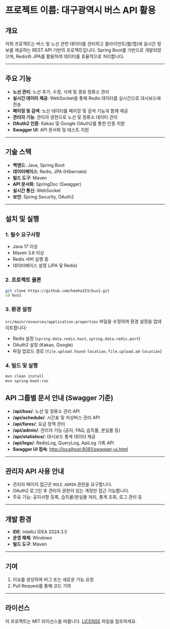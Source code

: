 # 프로젝트 이름: 대구광역시 버스 API 활용

## 개요
저희 프로젝트는 버스 및 노선 관련 데이터를 관리하고 클라이언트(웹/앱)에 실시간 정보를 제공하는 REST API 기반의 프로젝트입니다. Spring Boot를 기반으로 개발되었으며, Redis와 JPA를 활용하여 데이터를 효율적으로 처리합니다.

---

## 주요 기능
- **노선 관리**: 노선 추가, 수정, 삭제 및 경유 정류소 관리
- **실시간 데이터 제공**: WebSocket을 통해 Redis 데이터를 실시간으로 대시보드에 전송
- **페이징 및 검색**: 노선 데이터를 페이징 및 검색 기능과 함께 제공
- **관리자 기능**: 관리자 권한으로 노선 및 정류소 데이터 관리
- **OAuth2 인증**: Kakao 및 Google OAuth2를 통한 인증 지원
- **Swagger UI**: API 문서화 및 테스트 지원

---

## 기술 스택
- **백엔드**: Java, Spring Boot
- **데이터베이스**: Redis, JPA (Hibernate)
- **빌드 도구**: Maven
- **API 문서화**: SpringDoc (Swagger)
- **실시간 통신**: WebSocket
- **보안**: Spring Security, OAuth2

---

## 설치 및 실행

### 1. 필수 요구사항
- Java 17 이상
- Maven 3.8 이상
- Redis 서버 실행 중
- 데이터베이스 설정 (JPA 및 Redis)

### 2. 프로젝트 클론
```bash
git clone https://github.com/heeha153/bus2.git
cd bus2
```

### 3. 환경 설정
`src/main/resources/application.properties` 파일을 수정하여 환경 설정을 업데이트합니다:
- Redis 설정 (`spring.data.redis.host`, `spring.data.redis.port`)
- OAuth2 설정 (Kakao, Google)
- 파일 업로드 경로 (`file.upload.found-location`, `file.upload.ad-location`)

### 4. 빌드 및 실행
```bash
mvn clean install
mvn spring-boot:run
```

## API 그룹별 문서 안내 (Swagger 기준)

- **/api/bus/**: 노선 및 정류소 관리 API
- **/api/schedule/**: 시간표 및 저상버스 관리 API
- **/api/fares/**: 요금 정책 관리
- **/api/admin/**: 관리자 기능 (공지, FAQ, 습득물, 분실물 등)
- **/api/statistics/**: 대시보드 통계 데이터 제공
- **/api/logs/**: RedisLog, QueryLog, ApiLog 기록 API
- **Swagger UI 접속**: [http://localhost:8081/swagger-ui.html](http://localhost:8081/swagger-ui.html)

---

## 관리자 API 사용 안내
- 관리자 페이지 접근은 `ROLE_ADMIN` 권한을 요구합니다.
- OAuth2 로그인 후 관리자 권한이 있는 계정만 접근 가능합니다.
- 주요 기능: 공지사항 등록, 습득물/분실물 처리, 통계 조회, 로그 관리 등
  
---

## 개발 환경
- **IDE**: IntelliJ IDEA 2024.3.5
- **운영 체제**: Windows
- **빌드 도구**: Maven

---

## 기여
1. 이슈를 생성하여 버그 또는 새로운 기능 요청
2. Pull Request를 통해 코드 기여

---

## 라이선스
이 프로젝트는 MIT 라이선스를 따릅니다. [LICENSE](LICENSE) 파일을 참조하세요.
